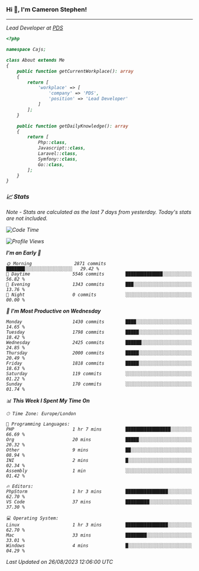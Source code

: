 ### Hi 👋, I'm Cameron Stephen!
<hr>
<p><em>Lead Developer at <a href="https://prindatasolutions.co.uk">PDS</a></p>


```php
<?php

namespace Cajs;

class About extends Me
{
    public function getCurrentWorkplace(): array
    {
        return [
            'workplace' => [
                'company' => 'PDS',
                'position' => 'Lead Developer'
            ]
        ];
    }

    public function getDailyKnowledge(): array
    {
        return [
            Php::class,
            Javascript::class,
            Laravel::class,
            Symfony::class,
            Go::class,
        ];
    }
}
```

### 📈 Stats
<p><em>Note - Stats are calculated as the last 7 days from yesterday. Today's stats are not included.</em></p>


<!--START_SECTION:waka-->
![Code Time](http://img.shields.io/badge/Code%20Time-3%2C506%20hrs%206%20mins-blue)

![Profile Views](http://img.shields.io/badge/Profile%20Views-0-blue)

**I'm an Early 🐤** 

```text
🌞 Morning                2871 commits        ███████░░░░░░░░░░░░░░░░░░   29.42 % 
🌆 Daytime                5546 commits        ██████████████░░░░░░░░░░░   56.82 % 
🌃 Evening                1343 commits        ███░░░░░░░░░░░░░░░░░░░░░░   13.76 % 
🌙 Night                  0 commits           ░░░░░░░░░░░░░░░░░░░░░░░░░   00.00 % 
```
📅 **I'm Most Productive on Wednesday** 

```text
Monday                   1430 commits        ████░░░░░░░░░░░░░░░░░░░░░   14.65 % 
Tuesday                  1798 commits        █████░░░░░░░░░░░░░░░░░░░░   18.42 % 
Wednesday                2425 commits        ██████░░░░░░░░░░░░░░░░░░░   24.85 % 
Thursday                 2000 commits        █████░░░░░░░░░░░░░░░░░░░░   20.49 % 
Friday                   1818 commits        █████░░░░░░░░░░░░░░░░░░░░   18.63 % 
Saturday                 119 commits         ░░░░░░░░░░░░░░░░░░░░░░░░░   01.22 % 
Sunday                   170 commits         ░░░░░░░░░░░░░░░░░░░░░░░░░   01.74 % 
```


📊 **This Week I Spent My Time On** 

```text
🕑︎ Time Zone: Europe/London

💬 Programming Languages: 
PHP                      1 hr 7 mins         █████████████████░░░░░░░░   66.69 % 
Org                      20 mins             █████░░░░░░░░░░░░░░░░░░░░   20.32 % 
Other                    9 mins              ██░░░░░░░░░░░░░░░░░░░░░░░   08.94 % 
INI                      2 mins              █░░░░░░░░░░░░░░░░░░░░░░░░   02.34 % 
Assembly                 1 min               ░░░░░░░░░░░░░░░░░░░░░░░░░   01.42 % 

🔥 Editors: 
PhpStorm                 1 hr 3 mins         ████████████████░░░░░░░░░   62.70 % 
VS Code                  37 mins             █████████░░░░░░░░░░░░░░░░   37.30 % 

💻 Operating System: 
Linux                    1 hr 3 mins         ████████████████░░░░░░░░░   62.70 % 
Mac                      33 mins             ████████░░░░░░░░░░░░░░░░░   33.01 % 
Windows                  4 mins              █░░░░░░░░░░░░░░░░░░░░░░░░   04.29 % 
```


 Last Updated on 26/08/2023 12:06:00 UTC
<!--END_SECTION:waka-->
